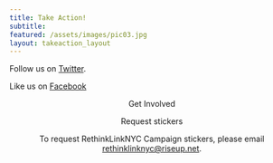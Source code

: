 ```yaml
---
title: Take Action!
subtitle: 
featured: /assets/images/pic03.jpg
layout: takeaction_layout
---
```

  
<!-- .@LinkNYC is NOT "free wifi." It violates our privacy--Halt construction now! #RethinkLinkNYC cc: @BilldeBlasio @NYCDoITT -->
Follow us on <a class="icon fa-twitter" href="http://twitter.com/intent/tweet?text=.%40LinkNYC%20is%20NOT%20%22free%20wifi.%22%20It%20violates%20our%20privacy--Halt%20construction%20now!%20%23RethinkLinkNYC%20cc%3A%20%40BilldeBlasio%20%40NYCDoITT" rel="nofollow" target="_blank"><span class="label">Twitter</span></a>.

Like us on <a class="icon fa-facebook" href="http://www.facebook.com/share.php?u={{ site.url }}"><span class="label">Facebook</span></a>


<header><p>Get Involved</p><header>

Request stickers

To request RethinkLinkNYC Campaign stickers, please email rethinklinknyc@riseup.net. 
